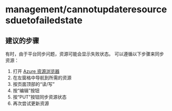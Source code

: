 <properties
    pageTitle="management/cannotupdateresourcesduetofailedstate"
    description="management/cannotupdateresourcesduetofailedstate"
    service="microsoft.network"
    resource="virtualnetworks"
    authors="radwiv"
    displayOrder=""
    selfHelpType="generic"
    supportTopicIds="32584254"
    resourceTags=""
    productPesIds="15526"
    cloudEnvironments="public"
/>


# management/cannotupdateresourcesduetofailedstate
<a id="managementcannotupdateresourcesduetofailedstate" class="xliff"></a>

## **建议的步骤**
<a id="recommended-steps" class="xliff"></a>
有时，由于平台同步问题，资源可能会显示失败状态。 可以遵循以下步骤来同步资源：<br>
1. 打开 [Azure 资源浏览器](https://resources.azure.com)<br>
2. 在左窗格中导航到所需的资源<br>
3. 按页面顶部的“读/写”<br>
4. 按“编辑”按钮<br>
5. 按“PUT”按钮同步资源状态<br>
6. 再次尝试更新资源<br>
